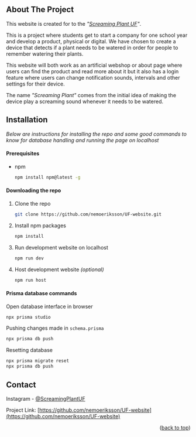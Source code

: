 <a name="readme-top"></a>

## About The Project
This website is created for to the _"[Screaming Plant UF](https://ungforetagsamhet.se/company/screaming-plant-uf)"_. 

This is a project where students get to start a company for one school year and develop a product, physical or digital. We have chosen to create a device that detects if a plant needs to be watered in order for people to remember watering their plants.

This website will both work as an artificial webshop or about page where users can find the product and read more about it but it also has a login feature where users can change notification sounds, intervals and other settings for their device.

The name _"Screaming Plant"_ comes from the initial idea of making the device play a screaming sound whenever it needs to be watered.

## Installation

_Below are instructions for installing the repo and some good commands to know for database handling and running the page on localhost_

#### Prerequisites
* npm
    ```sh
    npm install npm@latest -g
    ```

#### Downloading the repo

1. Clone the repo
    ```sh
    git clone https://github.com/nemoeriksson/UF-website.git
    ```
2. Install npm packages
    ```sh
    npm install
    ```
3. Run development website on localhost
    ```sh
    npm run dev
    ```
4. Host development website _(optional)_
    ```sh
    npm run host
    ```

#### Prisma database commands
Open database interface in browser
```sh
npx prisma studio
```

Pushing changes made in `schema.prisma`
```sh
npx prisma db push
```

Resetting database
```sh
npx prisma migrate reset
npx prisma db push
```
    
## Contact

Instagram - [@ScreamingPlantUF](https://www.instagram.com/screamingplantuf)

Project Link: [https://github.com/nemoeriksson/UF-website](https://github.com/nemoeriksson/UF-website)

<p align="right">(<a href="#readme-top">back to top</a>)</p>
